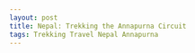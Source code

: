 ```yaml
---
layout: post
title: Nepal: Trekking the Annapurna Circuit
tags: Trekking Travel Nepal Annapurna
---
```

